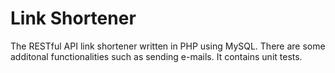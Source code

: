 # Link Shortener
The RESTful API link shortener written in PHP using MySQL. There are some additonal functionalities such as sending e-mails. It contains unit tests.

